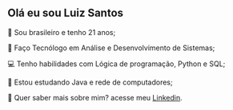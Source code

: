 ## Olá eu sou Luiz Santos

👋 Sou brasileiro e tenho 21 anos; 

📖 Faço Tecnólogo em Análise e Desenvolvimento de Sistemas;

💻 Tenho habilidades com Lógica de programação, Python e SQL;

📃 Estou estudando Java e rede de computadores;

📌 Quer saber mais sobre mim? acesse meu [Linkedin](https://www.linkedin.com/in/luiz-santos-a754232b9/).
